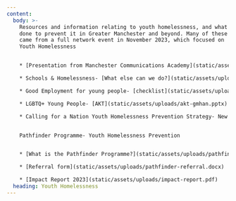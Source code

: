 ```yaml
---
content:
  body: >-
    Resources and information relating to youth homelessness, and what is being
    done to prevent it in Greater Manchester and beyond. Many of these resources
    came from a full network event in November 2023, which focused on
    Youth Homelessness


    * [P﻿resentation from Manchester Communications Academy](static/assets/uploads/manchester-communications-academy-homelessness-project-slides.pptx)- What are schools doing to tackle homelessness?

    * S﻿chools & Homelessness- [What else can we do?](static/assets/uploads/gmhan-schools-and-homelessness.pdf)

    * G﻿ood Employment for young people- [checklist](static/assets/uploads/getting-to-know-checklist.docx)

    * L﻿GBTQ+ Young People- [AKT](static/assets/uploads/akt-gmhan.pptx)

    * C﻿alling for a Nation Youth Homelessness Prevention Strategy- New Horizons Youth Centre presentation and [briefing doc](static/assets/uploads/youth-homelessness-strategy_policy-briefing-v6.pdf)


    P﻿athfinder Programme- Youth Homelessness Prevention


    * [W﻿hat is the Pathfinder Programme?](static/assets/uploads/pathfinder-info.pdf)

    * [Referral form](static/assets/uploads/pathfinder-referral.docx)

    * [Impact Report 2023](static/assets/uploads/impact-report.pdf)
  heading: Youth Homelessness
---
```

